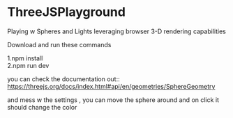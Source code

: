 # ThreeJSPlayground
Playing w Spheres and Lights leveraging browser 3-D rendering capabilities

Download and run these commands

1.npm install
<br>
2.npm run dev

you can check the documentation out::
https://threejs.org/docs/index.html#api/en/geometries/SphereGeometry

and mess w the settings , you can move the sphere around and on click it should change the color
